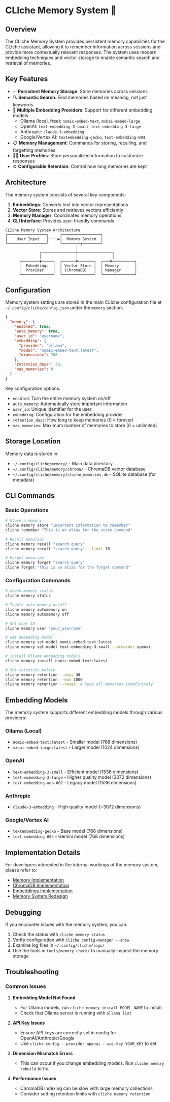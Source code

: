 # CLIche Memory System 🧠

## Overview

The CLIche Memory System provides persistent memory capabilities for the CLIche assistant, allowing it to remember information across sessions and provide more contextually relevant responses. The system uses modern embedding techniques and vector storage to enable semantic search and retrieval of memories.

## Key Features

- ✅ **Persistent Memory Storage**: Store memories across sessions
- 🔍 **Semantic Search**: Find memories based on meaning, not just keywords
- 🤖 **Multiple Embedding Providers**: Support for different embedding models
  - Ollama (local, free): `nomic-embed-text`, `mxbai-embed-large`
  - OpenAI: `text-embedding-3-small`, `text-embedding-3-large`
  - Anthropic: `claude-3-embedding`
  - Google/Vertex AI: `textembedding-gecko`, `text-embedding-004`
- 📋 **Memory Management**: Commands for storing, recalling, and forgetting memories
- 🧑‍💼 **User Profiles**: Store personalized information to customize responses
- ⚙️ **Configurable Retention**: Control how long memories are kept

## Architecture

The memory system consists of several key components:

1. **Embeddings**: Converts text into vector representations
2. **Vector Store**: Stores and retrieves vectors efficiently
3. **Memory Manager**: Coordinates memory operations
4. **CLI Interface**: Provides user-friendly commands

```
CLIche Memory System Architecture
┌─────────────────┐     ┌─────────────────┐
│    User Input   │────▶│  Memory System  │
└─────────────────┘     └────────┬────────┘
                               │
               ┌───────────────┼───────────────┐
               │               │               │
      ┌────────▼─────┐  ┌──────▼───────┐  ┌───▼──────────┐
      │  Embeddings  │  │ Vector Store │  │ Memory       │
      │  Provider    │  │ (ChromaDB)   │  │ Manager      │
      └──────────────┘  └──────────────┘  └──────────────┘
```

## Configuration

Memory system settings are stored in the main CLIche configuration file at `~/.config/cliche/config.json` under the `memory` section:

```json
{
  "memory": {
    "enabled": true,
    "auto_memory": true,
    "user_id": "username",
    "embedding": {
      "provider": "ollama",
      "model": "nomic-embed-text:latest",
      "dimensions": 768
    },
    "retention_days": 30,
    "max_memories": 0
  }
}
```

Key configuration options:
- `enabled`: Turn the entire memory system on/off
- `auto_memory`: Automatically store important information
- `user_id`: Unique identifier for the user
- `embedding`: Configuration for the embedding provider
- `retention_days`: How long to keep memories (0 = forever)
- `max_memories`: Maximum number of memories to store (0 = unlimited)

## Storage Location

Memory data is stored in:
- `~/.config/cliche/memory/` - Main data directory
- `~/.config/cliche/memory/chroma/` - ChromaDB vector database
- `~/.config/cliche/memory/cliche_memories.db` - SQLite database (for metadata)

## CLI Commands

### Basic Operations

```bash
# Store a memory
cliche memory store "Important information to remember"
cliche remember "This is an alias for the store command"

# Recall memories
cliche memory recall "search query"
cliche memory recall "search query" --limit 10

# Forget memories
cliche memory forget "search query"
cliche forget "This is an alias for the forget command"
```

### Configuration Commands

```bash
# Check memory status
cliche memory status

# Toggle auto-memory on/off
cliche memory automemory on
cliche memory automemory off

# Set user ID
cliche memory user "your_username"

# Set embedding model
cliche memory set-model nomic-embed-text:latest
cliche memory set-model text-embedding-3-small --provider openai

# Install Ollama embedding models
cliche memory install nomic-embed-text:latest

# Set retention policy
cliche memory retention --days 30
cliche memory retention --max 1000
cliche memory retention --reset  # Keep all memories indefinitely
```

## Embedding Models

The memory system supports different embedding models through various providers:

### Ollama (Local)
- `nomic-embed-text:latest` - Smaller model (768 dimensions)
- `mxbai-embed-large:latest` - Larger model (1024 dimensions)

### OpenAI
- `text-embedding-3-small` - Efficient model (1536 dimensions)
- `text-embedding-3-large` - Higher quality model (3072 dimensions)
- `text-embedding-ada-002` - Legacy model (1536 dimensions)

### Anthropic
- `claude-3-embedding` - High quality model (~3072 dimensions)

### Google/Vertex AI
- `textembedding-gecko` - Base model (768 dimensions)
- `text-embedding-004` - Gemini model (768 dimensions)

## Implementation Details

For developers interested in the internal workings of the memory system, please refer to:
- [Memory Implementation](./MEMORY_IMPLEMENTATION.md)
- [ChromaDB Implementation](./CHROMA_IMPLEMENTATION.md)
- [Embeddings Implementation](./EMBEDDINGS_IMPLEMENTATION.md)
- [Memory System Redesign](./MEMORY_SYSTEM_REDESIGN.md)

## Debugging

If you encounter issues with the memory system, you can:

1. Check the status with `cliche memory status`
2. Verify configuration with `cliche config-manager --show`
3. Examine log files in `~/.config/cliche/logs/`
4. Use the tools in `tools/memory_check/` to manually inspect the memory storage

## Troubleshooting

### Common Issues

1. **Embedding Model Not Found**
   - For Ollama models, run `cliche memory install MODEL_NAME` to install
   - Check that Ollama server is running with `ollama list`

2. **API Key Issues**
   - Ensure API keys are correctly set in config for OpenAI/Anthropic/Google
   - Use `cliche config --provider openai --api-key YOUR_KEY` to set

3. **Dimension Mismatch Errors**
   - This can occur if you change embedding models. Run `cliche memory rebuild` to fix.

4. **Performance Issues**
   - ChromaDB indexing can be slow with large memory collections
   - Consider setting retention limits with `cliche memory retention` 